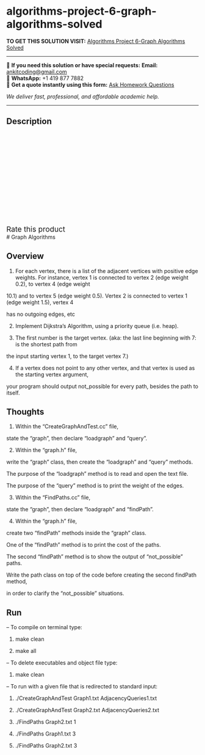 # algorithms-project-6-graph-algorithms-solved
**TO GET THIS SOLUTION VISIT:** [Algorithms Project 6-Graph Algorithms Solved](https://www.ankitcodinghub.com/product/algorithms-project-6-graph-algorithms-solved/)


---

📩 **If you need this solution or have special requests:** **Email:** ankitcoding@gmail.com  
📱 **WhatsApp:** +1 419 877 7882  
📄 **Get a quote instantly using this form:** [Ask Homework Questions](https://www.ankitcodinghub.com/services/ask-homework-questions/)

*We deliver fast, professional, and affordable academic help.*

---

<h2>Description</h2>



<div class="kk-star-ratings kksr-auto kksr-align-center kksr-valign-top" data-payload="{&quot;align&quot;:&quot;center&quot;,&quot;id&quot;:&quot;98892&quot;,&quot;slug&quot;:&quot;default&quot;,&quot;valign&quot;:&quot;top&quot;,&quot;ignore&quot;:&quot;&quot;,&quot;reference&quot;:&quot;auto&quot;,&quot;class&quot;:&quot;&quot;,&quot;count&quot;:&quot;0&quot;,&quot;legendonly&quot;:&quot;&quot;,&quot;readonly&quot;:&quot;&quot;,&quot;score&quot;:&quot;0&quot;,&quot;starsonly&quot;:&quot;&quot;,&quot;best&quot;:&quot;5&quot;,&quot;gap&quot;:&quot;4&quot;,&quot;greet&quot;:&quot;Rate this product&quot;,&quot;legend&quot;:&quot;0\/5 - (0 votes)&quot;,&quot;size&quot;:&quot;24&quot;,&quot;title&quot;:&quot;Algorithms Project 6-Graph Algorithms Solved&quot;,&quot;width&quot;:&quot;0&quot;,&quot;_legend&quot;:&quot;{score}\/{best} - ({count} {votes})&quot;,&quot;font_factor&quot;:&quot;1.25&quot;}">

<div class="kksr-stars">

<div class="kksr-stars-inactive">
            <div class="kksr-star" data-star="1" style="padding-right: 4px">


<div class="kksr-icon" style="width: 24px; height: 24px;"></div>
        </div>
            <div class="kksr-star" data-star="2" style="padding-right: 4px">


<div class="kksr-icon" style="width: 24px; height: 24px;"></div>
        </div>
            <div class="kksr-star" data-star="3" style="padding-right: 4px">


<div class="kksr-icon" style="width: 24px; height: 24px;"></div>
        </div>
            <div class="kksr-star" data-star="4" style="padding-right: 4px">


<div class="kksr-icon" style="width: 24px; height: 24px;"></div>
        </div>
            <div class="kksr-star" data-star="5" style="padding-right: 4px">


<div class="kksr-icon" style="width: 24px; height: 24px;"></div>
        </div>
    </div>

<div class="kksr-stars-active" style="width: 0px;">
            <div class="kksr-star" style="padding-right: 4px">


<div class="kksr-icon" style="width: 24px; height: 24px;"></div>
        </div>
            <div class="kksr-star" style="padding-right: 4px">


<div class="kksr-icon" style="width: 24px; height: 24px;"></div>
        </div>
            <div class="kksr-star" style="padding-right: 4px">


<div class="kksr-icon" style="width: 24px; height: 24px;"></div>
        </div>
            <div class="kksr-star" style="padding-right: 4px">


<div class="kksr-icon" style="width: 24px; height: 24px;"></div>
        </div>
            <div class="kksr-star" style="padding-right: 4px">


<div class="kksr-icon" style="width: 24px; height: 24px;"></div>
        </div>
    </div>
</div>


<div class="kksr-legend" style="font-size: 19.2px;">
            <span class="kksr-muted">Rate this product</span>
    </div>
    </div>
# Graph Algorithms

## Overview

1. For each vertex, there is a list of the adjacent vertices with positive edge weights. For instance, vertex 1 is connected to vertex 2 (edge weight 0.2), to vertex 4 (edge weight

10.1) and to vertex 5 (edge weight 0.5). Vertex 2 is connected to vertex 1 (edge weight 1.5), vertex 4

has no outgoing edges, etc

2. Implement Dijkstra’s Algorithm, using a priority queue (i.e. heap).

3. The first number is the target vertex. (aka: the last line beginning with 7: is the shortest path from

the input starting vertex 1, to the target vertex 7.)

4. If a vertex does not point to any other vertex, and that vertex is used as the starting vertex argument,

your program should output not_possible for every path, besides the path to itself.

## Thoughts

1. Within the “CreateGraphAndTest.cc” file,

state the “graph”, then declare “loadgraph” and “query”.

2. Within the “graph.h” file,

write the “graph” class, then create the “loadgraph” and “query” methods.

The purpose of the “loadgraph” method is to read and open the text file.

The purpose of the “query” method is to print the weight of the edges.

3. Within the “FindPaths.cc” file,

state the “graph”, then declare “loadgraph” and “findPath”.

4. Within the “graph.h” file,

create two “findPath” methods inside the “graph” class.

One of the “findPath” method is to print the cost of the paths.

The second “findPath” method is to show the output of “not_possible” paths.

Write the path class on top of the code before creating the second findPath method,

in order to clarify the “not_possible” situations.

## Run

– To compile on terminal type:

1. make clean

2. make all

– To delete executables and object file type:

1. make clean

– To run with a given file that is redirected to standard input:

1. ./CreateGraphAndTest Graph1.txt AdjacencyQueries1.txt

2. ./CreateGraphAndTest Graph2.txt AdjacencyQueries2.txt

3. ./FindPaths Graph2.txt 1

4. ./FindPaths Graph1.txt 3

5. ./FindPaths Graph2.txt 3
